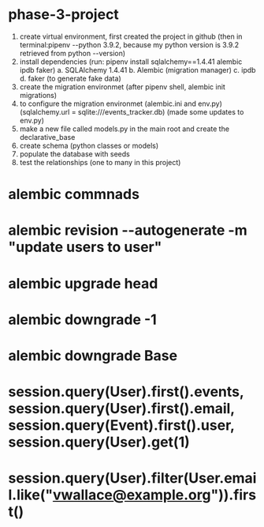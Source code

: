 # phase-3-project

1. create virtual environment, first created the project in github (then in terminal:pipenv --python 3.9.2, because my python version is 3.9.2 retrieved from python --version)
2. install dependencies (run: pipenv install sqlalchemy==1.4.41 alembic ipdb faker)
   a. SQLAlchemy 1.4.41
   b. Alembic (migration manager)
   c. ipdb
   d. faker (to generate fake data)
3. create the migration environmet (after pipenv shell, alembic init migrations)
4. to configure the migration environmet (alembic.ini and env.py) (sqlalchemy.url = sqlite:///events_tracker.db) (made some updates to env.py)
5. make a new file called models.py in the main root and create the declarative_base
6. create schema (python classes or models)
7. populate the database with seeds
8. test the relationships (one to many in this project)

# alembic commnads

# alembic revision --autogenerate -m "update users to user"

# alembic upgrade head

# alembic downgrade -1

# alembic downgrade Base

# session.query(User).first().events, session.query(User).first().email, session.query(Event).first().user, session.query(User).get(1)

# session.query(User).filter(User.email.like("vwallace@example.org")).first()
